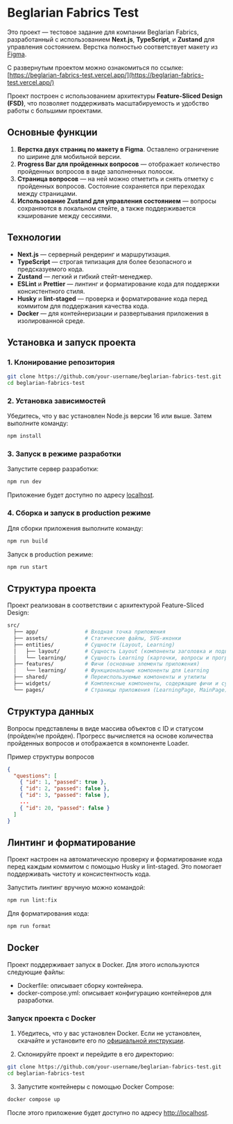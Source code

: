 # Beglarian Fabrics Test

Это проект — тестовое задание для компании Beglarian Fabrics, разработанный с использованием **Next.js**, **TypeScript**, и **Zustand** для управления состоянием. Верстка полностью соответствует макету из [Figma](https://www.figma.com/design/28QcFBj4ig9VeU0hgzS9cY/%D0%A2%D0%B5%D1%81%D1%82%D0%BE%D0%B2%D0%BE%D0%B5-%D0%B7%D0%B0%D0%B4%D0%B0%D0%BD%D0%B8%D0%B5?node-id=0-1&t=DUAGGmGTemltg6iP-0).

С развернутым проектом можно ознакомиться по ссылке:  
[https://beglarian-fabrics-test.vercel.app/](https://beglarian-fabrics-test.vercel.app/)

Проект построен с использованием архитектуры **Feature-Sliced Design (FSD)**, что позволяет поддерживать масштабируемость и удобство работы с большими проектами.

## Основные функции

1. **Верстка двух страниц по макету в Figma**. Оставлено ограничение по ширине для мобильной версии.
2. **Progress Bar для пройденных вопросов** — отображает количество пройденных вопросов в виде заполненных полосок.
3. **Страница вопросов** — на ней можно отметить и снять отметку с пройденных вопросов. Состояние сохраняется при переходах между страницами.
4. **Использование Zustand для управления состоянием** — вопросы сохраняются в локальном стейте, а также поддерживается кэширование между сессиями.

## Технологии

- **Next.js** — серверный рендеринг и маршрутизация.
- **TypeScript** — строгая типизация для более безопасного и предсказуемого кода.
- **Zustand** — легкий и гибкий стейт-менеджер.
- **ESLint** и **Prettier** — линтинг и форматирование кода для поддержки консистентного стиля.
- **Husky** и **lint-staged** — проверка и форматирование кода перед коммитом для поддержания качества кода.
- **Docker** — для контейнеризации и развертывания приложения в изолированной среде.

## Установка и запуск проекта

### 1. Клонирование репозитория

```bash
git clone https://github.com/your-username/beglarian-fabrics-test.git
cd beglarian-fabrics-test
```

### 2. Установка зависимостей

Убедитесь, что у вас установлен Node.js версии 16 или выше. Затем выполните команду:

```bash
npm install
```

### 3. Запуск в режиме разработки

Запустите сервер разработки:

```bash
npm run dev
```

Приложение будет доступно по адресу [localhost](http://localhost:3000).

### 4. Сборка и запуск в production режиме

Для сборки приложения выполните команду:

```bash
npm run build
```

Запуск в production режиме:

```bash
npm run start
```

## Структура проекта

Проект реализован в соответствии с архитектурой Feature-Sliced Design:

```bash
src/
  ├── app/               # Входная точка приложения
  ├── assets/            # Статические файлы, SVG-иконки
  ├── entities/          # Сущности (Layout, Learning)
  │   ├── layout/        # Сущность Layout (компоненты заголовка и подвала)
  │   └── learning/      # Сущность Learning (карточки, вопросы и прогресс)
  ├── features/          # Фичи (основные элементы приложения)
  │   └── learning/      # Функциональные компоненты для Learning
  ├── shared/            # Переиспользуемые компоненты и утилиты
  ├── widgets/           # Комплексные компоненты, содержащие фичи и сущности
  └── pages/             # Страницы приложения (LearningPage, MainPage)
```

## Структура данных

Вопросы представлены в виде массива объектов с ID и статусом (пройден/не пройден). Прогресс вычисляется на основе количества пройденных вопросов и отображается в компоненте Loader.

Пример структуры вопросов

```json
{
  "questions": [
    { "id": 1, "passed": true },
    { "id": 2, "passed": false },
    { "id": 3, "passed": false },
    ...
    { "id": 20, "passed": false }
  ]
}
```

## Линтинг и форматирование

Проект настроен на автоматическую проверку и форматирование кода перед каждым коммитом с помощью Husky и lint-staged. Это помогает поддерживать чистоту и консистентность кода.

Запустить линтинг вручную можно командой:

```bash
npm run lint:fix
```

Для форматирования кода:

```bash
npm run format
```

## Docker

Проект поддерживает запуск в Docker. Для этого используются следующие файлы:

- Dockerfile: описывает сборку контейнера.
- docker-compose.yml: описывает конфигурацию контейнеров для разработки.

### Запуск проекта с Docker

1. Убедитесь, что у вас установлен Docker. Если не установлен, скачайте и установите его по [официальной инструкции](https://docs.docker.com/engine/install/).

2. Склонируйте проект и перейдите в его директорию:

```bash
git clone https://github.com/your-username/beglarian-fabrics-test.git
cd beglarian-fabrics-test
```

3. Запустите контейнеры с помощью Docker Compose:

```bash
docker compose up
```

После этого приложение будет доступно по адресу [http://localhost](http://localhost).
